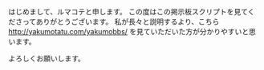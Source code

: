 はじめまして、ルマコテと申します。
この度はこの掲示板スクリプトを見てくださってありがとうございます。
私が長々と説明するより、こちら http://yakumotatu.com/yakumobbs/ を見ていただいた方が分かりやすいと思います。

よろしくお願いします。
